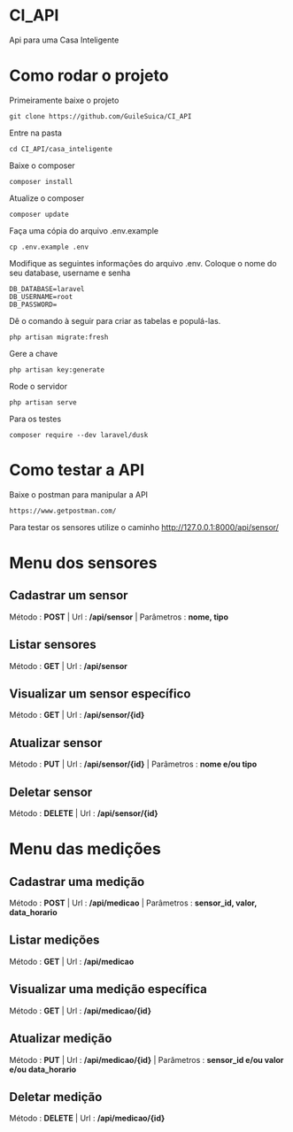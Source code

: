 # CI_API
Api para uma Casa Inteligente  

# Como rodar o projeto

Primeiramente baixe o projeto

    git clone https://github.com/GuileSuica/CI_API
  
Entre na pasta

    cd CI_API/casa_inteligente

Baixe o composer

    composer install
    
Atualize o composer

    composer update
    
Faça uma cópia do arquivo .env.example

    cp .env.example .env
    
Modifique as seguintes informações do arquivo .env. Coloque o nome do seu database, username e senha

    DB_DATABASE=laravel
    DB_USERNAME=root
    DB_PASSWORD=

Dê o comando à seguir para criar as tabelas e populá-las.

    php artisan migrate:fresh    
Gere a chave

    php artisan key:generate
    
Rode o servidor

    php artisan serve
    
Para os testes 

    composer require --dev laravel/dusk

# Como testar a API

Baixe o postman para manipular a API

    https://www.getpostman.com/
    
Para testar os sensores utilize o caminho http://127.0.0.1:8000/api/sensor/


# Menu dos sensores

## Cadastrar um sensor
Método : **POST**  |  Url : **/api/sensor**  |  Parâmetros : **nome, tipo**

## Listar sensores
Método : **GET**  |  Url : **/api/sensor**

## Visualizar um sensor específico
Método : **GET**  |  Url : **/api/sensor/{id}**

## Atualizar sensor
Método : **PUT**  |  Url : **/api/sensor/{id}**  |  Parâmetros : **nome e/ou tipo**

## Deletar sensor
Método : **DELETE**  |  Url : **/api/sensor/{id}**


# Menu das medições

## Cadastrar uma medição
Método : **POST**  |  Url : **/api/medicao**  |  Parâmetros : **sensor_id, valor, data_horario**

## Listar medições
Método : **GET**  |  Url : **/api/medicao**

## Visualizar uma medição específica
Método : **GET**  |  Url : **/api/medicao/{id}**

## Atualizar medição
Método : **PUT**  |  Url : **/api/medicao/{id}**  |  Parâmetros : **sensor_id e/ou valor e/ou data_horario**

## Deletar medição
Método : **DELETE**  |  Url : **/api/medicao/{id}**
